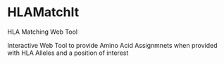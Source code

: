 # HLAMatchIt
HLA Matching Web Tool

Interactive Web Tool to provide Amino Acid Assignmnets when provided with HLA Alleles and a position of interest

